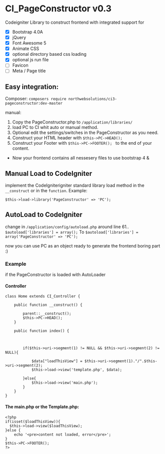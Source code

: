 # CI_PageConstructor v0.3
Codeigniter Library to construct frontend with integrated support for
- [x] Bootstrap 4.0A 
- [x] jQuery
- [x] Font Awesome 5
- [x] Animate CSS
- [x] optional directory based css loading
- [x] optional js run file
- [ ] Favicon
- [ ] Meta / Page title

## Easy integration: 
Composer: 
`composers require northwebsolutions/ci3-pageconstructor:dev-master`

manual: 
1. Copy the PageConstructor.php to `/application/libraries/`
2. load PC to CI whit auto or manual method.
3. Optional edit the settings/switches in the PageConstructor as you need.
4. Construct your HTML header with `$this->PC->HEAD();`
5. Construct your Footer with `$this->PC->FOOTER(); ` to the end of your content.

* Now your frontend contains all nessesery files to use bootstrap 4 & 

## Manual Load to CodeIgniter
implement the CodeIgniterigniter standard library load method in the `__construct` or in the `function`.
Example:
```
$this->load->library('PageConstructor' => 'PC');
```

## AutoLoad to CodeIgniter
change in `/application/config/autoload.php` around line 61..
``` $autoload['libraries'] = array(); ```
To
``` $autoload['libraries'] = array('PageConstructor' => 'PC'); ```

now you can use PC as an object ready to generate the frontend boring part :)

### Example
if the PageConstructor is loaded with AutoLoader
#### Controller
```
class Home extends CI_Controller {

    public function __construct() {

        parent::__construct();
        $this->PC->HEAD();
    }

    public function index() {



        if($this->uri->segment(1) != NULL && $this->uri->segment(2) != NULL){

            $data["loadThisView"] = $this->uri->segment(1)."/".$this->uri->segment(2);
            $this->load->view('template.php', $data);

        }else{
            $this->load->view('main.php');
        }
    }
}
```

#### The main.php or the Template.php:
```
<?php
if(isset($loadThisView)){
  $this->load->view($loadThisView);
}else {
    echo '<pre>content not loaded, error</pre>';
}
$this->PC->FOOTER(); 
?>
```
